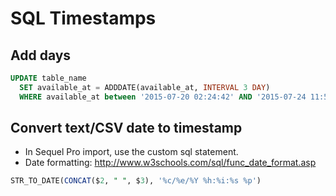 # SQL Timestamps

## Add days

```sql
UPDATE table_name
  SET available_at = ADDDATE(available_at, INTERVAL 3 DAY)
  WHERE available_at between '2015-07-20 02:24:42' AND '2015-07-24 11:54:37'
```

## Convert text/CSV date to timestamp

-   In Sequel Pro import, use the custom sql statement.
-   Date formatting: http://www.w3schools.com/sql/func_date_format.asp

```sql
STR_TO_DATE(CONCAT($2, " ", $3), '%c/%e/%Y %h:%i:%s %p')
```
